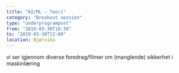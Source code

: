 ```yaml
---
title: "AI/ML - Teori"
category: "Breakout session"
type: "underprogrampost"
from: "2019-03-30T10:30"
to: "2019-03-30T12:00"
location: Bjørvika
---
```

vi ser igjennom diverse foredrag/filmer om (manglende) sikkerhet i maskinlæring